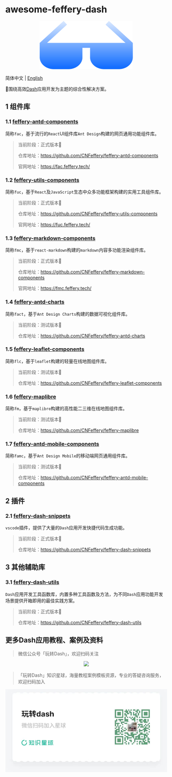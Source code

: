 # awesome-feffery-dash

<p align="center">
	<img src="./imgs/awesome-feffery-dash.svg" height=150></img>
</p>

简体中文 | [English](./README-en_US.md)

🤩围绕高效[Dash](https://github.com/plotly/dash)应用开发为主题的综合性解决方案。

## 1 组件库

### 1.1 [feffery-antd-components](https://github.com/CNFeffery/feffery-antd-components)

简称`fac`，基于流行的`React`UI组件库`Ant Design`构建的网页通用功能组件库。

> 当前阶段：正式版本🚀
>
> 仓库地址：https://github.com/CNFeffery/feffery-antd-components
>
> 官网地址：https://fac.feffery.tech/

### 1.2 [feffery-utils-components](https://github.com/CNFeffery/feffery-utils-components)

简称`fuc`，基于`React`及`JavaScript`生态中众多功能框架构建的实用工具组件库。

> 当前阶段：正式版本🚀
>
> 仓库地址：https://github.com/CNFeffery/feffery-utils-components
>
> 官网地址：https://fuc.feffery.tech/

### 1.3 [feffery-markdown-components](https://github.com/CNFeffery/feffery-markdown-components)

简称`fmc`，基于`react-markdown`构建的`markdown`内容多功能渲染组件库。

> 当前阶段：正式版本🚀
>
> 仓库地址：https://github.com/CNFeffery/feffery-markdown-components
>
> 官网地址：https://fmc.feffery.tech/

### 1.4 [feffery-antd-charts](https://github.com/CNFeffery/feffery-antd-charts)

简称`fact`，基于`Ant Design Charts`构建的数据可视化组件库。

> 当前阶段：测试版本🐣
>
> 仓库地址：https://github.com/CNFeffery/feffery-antd-charts

### 1.5 [feffery-leaflet-components](https://github.com/CNFeffery/feffery-leaflet-components)

简称`flc`，基于`leaflet`构建的轻量在线地图组件库。

> 当前阶段：测试版本🐣
>
> 仓库地址：https://github.com/CNFeffery/feffery-leaflet-components

### 1.6 [feffery-maplibre](https://github.com/CNFeffery/feffery-maplibre)

简称`fm`，基于`maplibre`构建的高性能二三维在线地图组件库。

> 当前阶段：测试版本🐣
>
> 仓库地址：https://github.com/CNFeffery/feffery-maplibre

### 1.7 [feffery-antd-mobile-components](https://github.com/CNFeffery/feffery-antd-mobile-components)

简称`famc`，基于`Ant Design Mobile`的移动端网页通用组件库。

> 当前阶段：测试版本🐣
>
> 仓库地址：https://github.com/CNFeffery/feffery-antd-mobile-components

## 2 插件

### 2.1 [feffery-dash-snippets](https://github.com/CNFeffery/feffery-dash-snippets)

`vscode`插件，提供了大量的`Dash`应用开发快捷代码生成功能。

> 当前阶段：正式版本🚀
>
> 仓库地址：https://github.com/CNFeffery/feffery-dash-snippets

## 3 其他辅助库

### 3.1 [feffery-dash-utils](https://github.com/CNFeffery/feffery-dash-utils)

`Dash`应用开发工具函数库，内置多种工具函数及方法，为不同`Dash`应用功能开发场景提供开箱即用的最佳实践方案。

> 当前阶段：正式版本🚀
>
> 仓库地址：https://github.com/CNFeffery/feffery-dash-utils

## 更多Dash应用教程、案例及资料

> 微信公众号「玩转Dash」，欢迎扫码关注

<p align="center" >
  <img src="./imgs/公众号.png" />
</p>

> 「玩转Dash」知识星球，海量教程案例模板资源，专业的答疑咨询服务，欢迎扫码加入

<p align="center" >
  <img src="./imgs/知识星球.jpg" />


</p>
